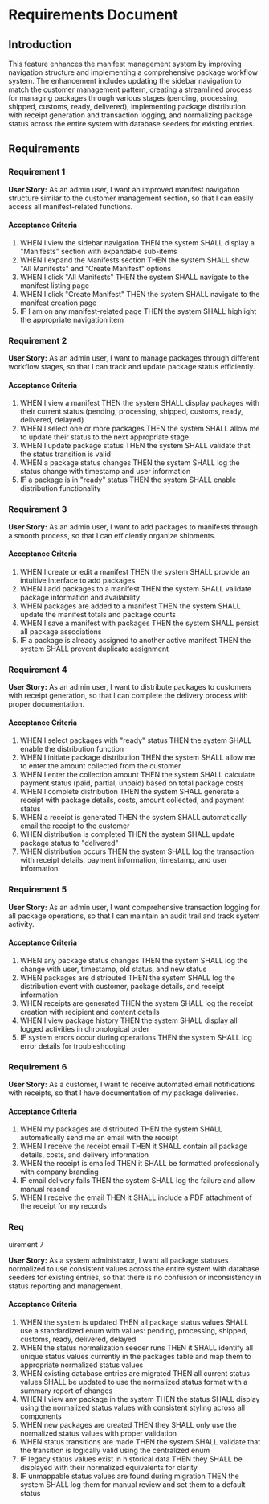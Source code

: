 # Requirements Document

## Introduction

This feature enhances the manifest management system by improving navigation structure and implementing a comprehensive package workflow system. The enhancement includes updating the sidebar navigation to match the customer management pattern, creating a streamlined process for managing packages through various stages (pending, processing, shipped, customs, ready, delivered), implementing package distribution with receipt generation and transaction logging, and normalizing package status across the entire system with database seeders for existing entries.

## Requirements

### Requirement 1

**User Story:** As an admin user, I want an improved manifest navigation structure similar to the customer management section, so that I can easily access all manifest-related functions.

#### Acceptance Criteria

1. WHEN I view the sidebar navigation THEN the system SHALL display a "Manifests" section with expandable sub-items
2. WHEN I expand the Manifests section THEN the system SHALL show "All Manifests" and "Create Manifest" options
3. WHEN I click "All Manifests" THEN the system SHALL navigate to the manifest listing page
4. WHEN I click "Create Manifest" THEN the system SHALL navigate to the manifest creation page
5. IF I am on any manifest-related page THEN the system SHALL highlight the appropriate navigation item

### Requirement 2

**User Story:** As an admin user, I want to manage packages through different workflow stages, so that I can track and update package status efficiently.

#### Acceptance Criteria

1. WHEN I view a manifest THEN the system SHALL display packages with their current status (pending, processing, shipped, customs, ready, delivered, delayed)
2. WHEN I select one or more packages THEN the system SHALL allow me to update their status to the next appropriate stage
3. WHEN I update package status THEN the system SHALL validate that the status transition is valid
4. WHEN a package status changes THEN the system SHALL log the status change with timestamp and user information
5. IF a package is in "ready" status THEN the system SHALL enable distribution functionality

### Requirement 3

**User Story:** As an admin user, I want to add packages to manifests through a smooth process, so that I can efficiently organize shipments.

#### Acceptance Criteria

1. WHEN I create or edit a manifest THEN the system SHALL provide an intuitive interface to add packages
2. WHEN I add packages to a manifest THEN the system SHALL validate package information and availability
3. WHEN packages are added to a manifest THEN the system SHALL update the manifest totals and package counts
4. WHEN I save a manifest with packages THEN the system SHALL persist all package associations
5. IF a package is already assigned to another active manifest THEN the system SHALL prevent duplicate assignment

### Requirement 4

**User Story:** As an admin user, I want to distribute packages to customers with receipt generation, so that I can complete the delivery process with proper documentation.

#### Acceptance Criteria

1. WHEN I select packages with "ready" status THEN the system SHALL enable the distribution function
2. WHEN I initiate package distribution THEN the system SHALL allow me to enter the amount collected from the customer
3. WHEN I enter the collection amount THEN the system SHALL calculate payment status (paid, partial, unpaid) based on total package costs
4. WHEN I complete distribution THEN the system SHALL generate a receipt with package details, costs, amount collected, and payment status
5. WHEN a receipt is generated THEN the system SHALL automatically email the receipt to the customer
6. WHEN distribution is completed THEN the system SHALL update package status to "delivered"
7. WHEN distribution occurs THEN the system SHALL log the transaction with receipt details, payment information, timestamp, and user information

### Requirement 5

**User Story:** As an admin user, I want comprehensive transaction logging for all package operations, so that I can maintain an audit trail and track system activity.

#### Acceptance Criteria

1. WHEN any package status changes THEN the system SHALL log the change with user, timestamp, old status, and new status
2. WHEN packages are distributed THEN the system SHALL log the distribution event with customer, package details, and receipt information
3. WHEN receipts are generated THEN the system SHALL log the receipt creation with recipient and content details
4. WHEN I view package history THEN the system SHALL display all logged activities in chronological order
5. IF system errors occur during operations THEN the system SHALL log error details for troubleshooting

### Requirement 6

**User Story:** As a customer, I want to receive automated email notifications with receipts, so that I have documentation of my package deliveries.

#### Acceptance Criteria

1. WHEN my packages are distributed THEN the system SHALL automatically send me an email with the receipt
2. WHEN I receive the receipt email THEN it SHALL contain all package details, costs, and delivery information
3. WHEN the receipt is emailed THEN it SHALL be formatted professionally with company branding
4. IF email delivery fails THEN the system SHALL log the failure and allow manual resend
5. WHEN I receive the email THEN it SHALL include a PDF attachment of the receipt for my records
### Req
uirement 7

**User Story:** As a system administrator, I want all package statuses normalized to use consistent values across the entire system with database seeders for existing entries, so that there is no confusion or inconsistency in status reporting and management.

#### Acceptance Criteria

1. WHEN the system is updated THEN all package status values SHALL use a standardized enum with values: pending, processing, shipped, customs, ready, delivered, delayed
2. WHEN the status normalization seeder runs THEN it SHALL identify all unique status values currently in the packages table and map them to appropriate normalized status values
3. WHEN existing database entries are migrated THEN all current status values SHALL be updated to use the normalized status format with a summary report of changes
4. WHEN I view any package in the system THEN the status SHALL display using the normalized status values with consistent styling across all components
5. WHEN new packages are created THEN they SHALL only use the normalized status values with proper validation
6. WHEN status transitions are made THEN the system SHALL validate that the transition is logically valid using the centralized enum
7. IF legacy status values exist in historical data THEN they SHALL be displayed with their normalized equivalents for clarity
8. IF unmappable status values are found during migration THEN the system SHALL log them for manual review and set them to a default status